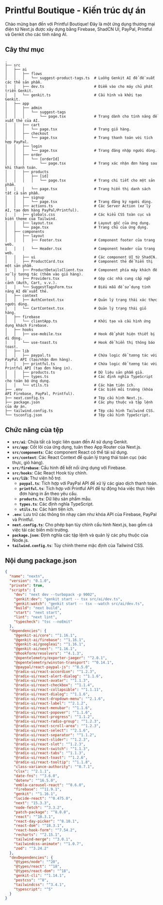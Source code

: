 # Printful Boutique - Kiến trúc dự án

Chào mừng bạn đến với Printful Boutique! Đây là một ứng dụng thương mại điện tử Next.js được xây dựng bằng Firebase, ShadCN UI, PayPal, Printful và Genkit cho các tính năng AI.

## Cây thư mục

```
.
├── src
│   ├── ai
│   │   ├── flows
│   │   │   └── suggest-product-tags.ts  # Luồng Genkit AI để đề xuất các thẻ sản phẩm.
│   │   ├── dev.ts                       # Điểm vào cho máy chủ phát triển Genkit.
│   │   └── genkit.ts                    # Cấu hình và khởi tạo Genkit.
│   ├── app
│   │   ├── admin
│   │   │   └── suggest-tags
│   │   │       └── page.tsx             # Trang dành cho tính năng đề xuất thẻ của AI.
│   │   ├── cart
│   │   │   └── page.tsx                 # Trang giỏ hàng.
│   │   ├── checkout
│   │   │   └── page.tsx                 # Trang thanh toán với tích hợp PayPal.
│   │   ├── login
│   │   │   └── page.tsx                 # Trang đăng nhập người dùng.
│   │   ├── order
│   │   │   └── [orderId]
│   │   │       └── page.tsx             # Trang xác nhận đơn hàng sau khi thanh toán.
│   │   ├── products
│   │   │   ├── [id]
│   │   │   │   └── page.tsx             # Trang chi tiết cho một sản phẩm.
│   │   │   └── page.tsx                 # Trang hiển thị danh sách tất cả sản phẩm.
│   │   ├── signup
│   │   │   └── page.tsx                 # Trang đăng ký người dùng.
│   │   ├── actions.ts                   # Các Server Action (xử lý AI, tạo đơn hàng PayPal/Printful).
│   │   ├── globals.css                  # Các kiểu CSS toàn cục và biến theme của Tailwind.
│   │   ├── layout.tsx                   # Layout gốc của ứng dụng.
│   │   └── page.tsx                     # Trang chủ của ứng dụng.
│   ├── components
│   │   ├── layout
│   │   │   ├── Footer.tsx               # Component footer của trang web.
│   │   │   └── Header.tsx               # Component header của trang web.
│   │   ├── ui                           # Các component UI từ ShadCN.
│   │   ├── ProductCard.tsx              # Component thẻ để hiển thị một sản phẩm.
│   │   ├── ProductDetailsClient.tsx     # Component phía máy khách để xử lý tương tác (thêm vào giỏ hàng).
│   │   ├── Providers.tsx                # Gộp các nhà cung cấp ngữ cảnh (Auth, Cart, v.v.).
│   │   └── SuggestTagsForm.tsx          # Biểu mẫu để sử dụng tính năng AI đề xuất thẻ.
│   ├── context
│   │   ├── AuthContext.tsx              # Quản lý trạng thái xác thực người dùng.
│   │   └── CartContext.tsx              # Quản lý trạng thái giỏ hàng.
│   ├── firebase
│   │   └── clientApp.ts                 # Khởi tạo và cấu hình ứng dụng khách Firebase.
│   ├── hooks
│   │   ├── use-mobile.tsx               # Hook để phát hiện thiết bị di động.
│   │   └── use-toast.ts                 # Hook để hiển thị thông báo toast.
│   ├── lib
│   │   ├── paypal.ts                    # Chứa logic để tương tác với PayPal API (tạo/nhận đơn hàng).
│   │   ├── printful.ts                  # Chứa logic để tương tác với Printful API (tạo đơn hàng in).
│   │   ├── products.ts                  # Dữ liệu sản phẩm giả.
│   │   ├── types.ts                     # Các định nghĩa TypeScript cho toàn bộ ứng dụng.
│   │   └── utils.ts                     # Các hàm tiện ích.
├── .env                                 # Các biến môi trường (khóa API Firebase, PayPal, Printful).
├── next.config.ts                       # Tệp cấu hình Next.js.
├── package.json                         # Các phụ thuộc và tập lệnh của dự án.
├── tailwind.config.ts                   # Tệp cấu hình Tailwind CSS.
└── tsconfig.json                        # Tệp cấu hình TypeScript.
```

## Chức năng của tệp

- **`src/ai`**: Chứa tất cả logic liên quan đến AI sử dụng Genkit.
- **`src/app`**: Cốt lõi của ứng dụng, tuân theo App Router của Next.js.
- **`src/components`**: Các component React có thể tái sử dụng.
- **`src/context`**: Các React Context để quản lý trạng thái toàn cục (xác thực, giỏ hàng).
- **`src/firebase`**: Cấu hình để kết nối ứng dụng với Firebase.
- **`src/hooks`**: Các React Hook tùy chỉnh.
- **`src/lib`**: Thư viện hỗ trợ.
    - **`paypal.ts`**: Tích hợp với PayPal API để xử lý các giao dịch thanh toán.
    - **`printful.ts`**: Tích hợp với Printful API để tự động hóa việc thực hiện đơn hàng in ấn theo yêu cầu.
    - **`products.ts`**: Dữ liệu sản phẩm mẫu.
    - **`types.ts`**: Các định nghĩa TypeScript.
    - **`utils.ts`**: Các hàm tiện ích.
- **`.env`**: Lưu trữ các thông tin nhạy cảm như khóa API của Firebase, PayPal và Printful.
- **`next.config.ts`**: Cho phép bạn tùy chỉnh cấu hình Next.js, bao gồm cả việc tải các biến môi trường.
- **`package.json`**: Định nghĩa các tập lệnh và quản lý các phụ thuộc của Node.js.
- **`tailwind.config.ts`**: Tùy chỉnh theme mặc định của Tailwind CSS.

## Nội dung package.json

```json
{
  "name": "nextn",
  "version": "0.1.0",
  "private": true,
  "scripts": {
    "dev": "next dev --turbopack -p 9002",
    "genkit:dev": "genkit start -- tsx src/ai/dev.ts",
    "genkit:watch": "genkit start -- tsx --watch src/ai/dev.ts",
    "build": "next build",
    "start": "next start",
    "lint": "next lint",
    "typecheck": "tsc --noEmit"
  },
  "dependencies": {
    "@genkit-ai/core": "^1.16.1",
    "@genkit-ai/firebase": "^1.16.1",
    "@genkit-ai/googleai": "^1.16.1",
    "@genkit-ai/next": "^1.16.1",
    "@hookform/resolvers": "^4.1.3",
    "@opentelemetry/exporter-jaeger": "^2.0.1",
    "@opentelemetry/winston-transport": "^0.14.1",
    "@paypal/react-paypal-js": "^8.5.0",
    "@radix-ui/react-accordion": "^1.2.3",
    "@radix-ui/react-alert-dialog": "^1.1.6",
    "@radix-ui/react-avatar": "^1.1.3",
    "@radix-ui/react-checkbox": "^1.1.4",
    "@radix-ui/react-collapsible": "^1.1.11",
    "@radix-ui/react-dialog": "^1.1.6",
    "@radix-ui/react-dropdown-menu": "^2.1.6",
    "@radix-ui/react-label": "^2.1.2",
    "@radix-ui/react-menubar": "^1.1.6",
    "@radix-ui/react-popover": "^1.1.6",
    "@radix-ui/react-progress": "^1.1.2",
    "@radix-ui/react-radio-group": "^1.2.3",
    "@radix-ui/react-scroll-area": "^1.2.3",
    "@radix-ui/react-select": "^2.1.6",
    "@radix-ui/react-separator": "^1.1.2",
    "@radix-ui/react-slider": "^1.2.3",
    "@radix-ui/react-slot": "^1.2.3",
    "@radix-ui/react-switch": "^1.1.3",
    "@radix-ui/react-tabs": "^1.1.3",
    "@radix-ui/react-toast": "^1.2.6",
    "@radix-ui/react-tooltip": "^1.1.8",
    "class-variance-authority": "^0.7.1",
    "clsx": "^2.1.1",
    "date-fns": "^3.6.0",
    "dotenv": "^16.5.0",
    "embla-carousel-react": "^8.6.0",
    "firebase": "^11.9.1",
    "genkit": "^1.16.1",
    "lucide-react": "^0.475.0",
    "next": "15.3.3",
    "node-fetch": "^3.3.2",
    "patch-package": "^8.0.0",
    "react": "^18.3.1",
    "react-day-picker": "^8.10.1",
    "react-dom": "^18.3.1",
    "react-hook-form": "^7.54.2",
    "recharts": "^2.15.1",
    "tailwind-merge": "^3.0.1",
    "tailwindcss-animate": "^1.0.7",
    "zod": "^3.24.2"
  },
  "devDependencies": {
    "@types/node": "^20",
    "@types/react": "^18",
    "@types/react-dom": "^18",
    "genkit-cli": "^1.14.1",
    "postcss": "^8",
    "tailwindcss": "^3.4.1",
    "typescript": "^5"
  }
}
```